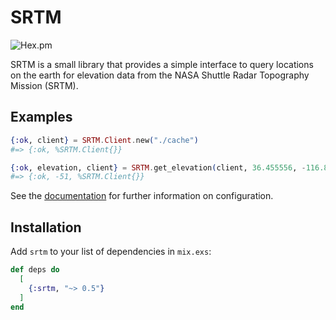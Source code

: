 # SRTM

![Hex.pm](https://img.shields.io/hexpm/v/srtm)

<!-- MDOC !-->

SRTM is a small library that provides a simple interface to query locations on
the earth for elevation data from the NASA Shuttle Radar Topography Mission
(SRTM).

## Examples

```elixir
{:ok, client} = SRTM.Client.new("./cache")
#=> {:ok, %SRTM.Client{}}

{:ok, elevation, client} = SRTM.get_elevation(client, 36.455556, -116.866667)
#=> {:ok, -51, %SRTM.Client{}}
```

<!-- MDOC !-->

See the [documentation](https://hexdocs.pm/srtm) for further
information on configuration.

## Installation

Add `srtm` to your list of dependencies in `mix.exs`:

```elixir
def deps do
  [
    {:srtm, "~> 0.5"}
  ]
end
```
